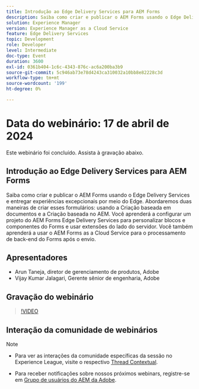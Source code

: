```yaml
---
title: Introdução ao Edge Delivery Services para AEM Forms
description: Saiba como criar e publicar o AEM Forms usando o Edge Delivery Services, abrangendo a criação baseada em documentos e no AEM, a configuração de projetos para personalização e a utilização do AEM Forms as a Cloud Service para processamento de back-end.
solution: Experience Manager
version: Experience Manager as a Cloud Service
feature: Edge Delivery Services
topic: Development
role: Developer
level: Intermediate
doc-type: Event
duration: 3600
exl-id: 0361b404-1c6c-4343-876c-ac6a200ba3b9
source-git-commit: 5c946ab73e78d4243ca310032a10bb8e82228c3d
workflow-type: tm+mt
source-wordcount: '199'
ht-degree: 0%

---
```


# Data do webinário: 17 de abril de 2024

Este webinário foi concluído. Assista à gravação abaixo.

## Introdução ao Edge Delivery Services para AEM Forms

Saiba como criar e publicar o AEM Forms usando o Edge Delivery Services e entregar experiências excepcionais por meio do Edge. Abordaremos duas maneiras de criar esses formulários: usando a Criação baseada em documentos e a Criação baseada no AEM. Você aprenderá a configurar um projeto do AEM Forms Edge Delivery Services para personalizar blocos e componentes do Forms e usar extensões do lado do servidor. Você também aprenderá a usar o AEM Forms as a Cloud Service para o processamento de back-end do Forms após o envio.

## Apresentadores

* Arun Taneja, diretor de gerenciamento de produtos, Adobe
* Vijay Kumar Jalagari, Gerente sênior de engenharia, Adobe

## Gravação do webinário

>[!VIDEO](https://video.tv.adobe.com/v/3428434/)

## Interação da comunidade de webinários

>[!NOTE]
> 
>* Para ver as interações da comunidade específicas da sessão no Experience League, visite o respectivo [Thread Contextual](https://adobe.ly/4aCz0OE).
>
>* Para receber notificações sobre nossos próximos webinars, registre-se em [Grupo de usuários do AEM da Adobe](https://aem-augs.adobe.com/).
